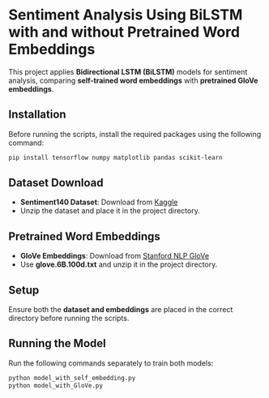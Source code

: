# Sentiment Analysis Using BiLSTM with and without Pretrained Word Embeddings

This project applies **Bidirectional LSTM (BiLSTM)** models for sentiment analysis, comparing **self-trained word embeddings** with **pretrained GloVe embeddings**.

## Installation

Before running the scripts, install the required packages using the following command:

```bash
pip install tensorflow numpy matplotlib pandas scikit-learn
```
## Dataset Download
- **Sentiment140 Dataset**: Download from [Kaggle](https://www.kaggle.com/datasets/kazanova/sentiment140)
- Unzip the dataset and place it in the project directory.

## Pretrained Word Embeddings
- **GloVe Embeddings**: Download from [Stanford NLP GloVe](https://nlp.stanford.edu/projects/glove/)
- Use **glove.6B.100d.txt** and unzip it in the project directory.

## Setup
Ensure both the **dataset and embeddings** are placed in the correct directory before running the scripts.

## Running the Model
Run the following commands separately to train both models:

```bash
python model_with_self_embedding.py
python model_with_GloVe.py
```
